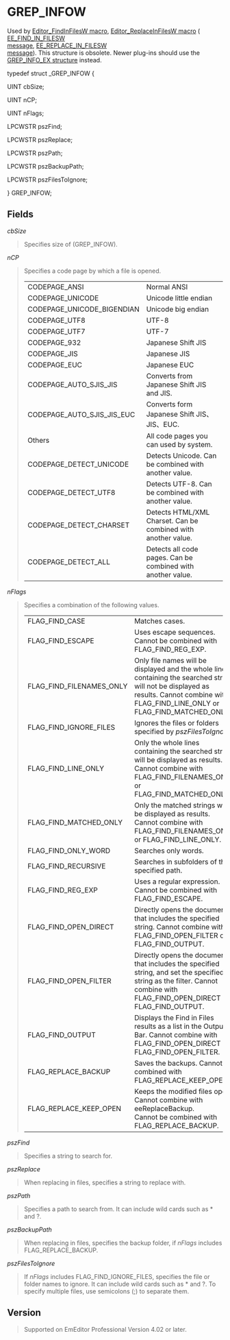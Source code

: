# GREP\_INFOW

Used by [Editor\_FindInFilesW macro](../macro/editor_findinfilesw),
[Editor\_ReplaceInFilesW macro](../macro/editor_replaceinfilesw) ( [EE\_FIND\_IN\_FILESW \
message](../message/ee_find_in_filesw), [EE\_REPLACE\_IN\_FILESW \
message](../message/ee_replace_in_filesw)). This structure is obsolete. Newer plug-ins should use the [GREP\_INFO\_EX structure](grep_info_ex) instead.

typedef struct \_GREP\_INFOW {

UINT cbSize;

UINT nCP;

UINT nFlags;

LPCWSTR pszFind;

LPCWSTR pszReplace;

LPCWSTR pszPath;

LPCWSTR pszBackupPath;

LPCWSTR pszFilesToIgnore;

} GREP\_INFOW;

## Fields

_cbSize_

> Specifies size of (GREP\_INFOW).

_nCP_

> Specifies a code page by which a file is opened.
>
> |     |     |
> | --- | --- |
> | CODEPAGE\_ANSI | Normal ANSI |
> | CODEPAGE\_UNICODE | Unicode little endian |
> | CODEPAGE\_UNICODE\_BIGENDIAN | Unicode big endian |
> | CODEPAGE\_UTF8 | UTF-8 |
> | CODEPAGE\_UTF7 | UTF-7 |
> | CODEPAGE\_932 | Japanese Shift JIS |
> | CODEPAGE\_JIS | Japanese JIS |
> | CODEPAGE\_EUC | Japanese EUC |
> | CODEPAGE\_AUTO\_SJIS\_JIS | Converts from Japanese Shift JIS and JIS. |
> | CODEPAGE\_AUTO\_SJIS\_JIS\_EUC | Converts form Japanese Shift JIS、JIS、EUC. |
> | Others | All code pages you can used by system. |
> | CODEPAGE\_DETECT\_UNICODE | Detects Unicode. Can be combined with another value. |
> | CODEPAGE\_DETECT\_UTF8 | Detects UTF-8. Can be combined with another value. |
> | CODEPAGE\_DETECT\_CHARSET | Detects HTML/XML Charset. Can be combined with another value. |
> | CODEPAGE\_DETECT\_ALL | Detects all code pages. Can be combined with another value. |

_nFlags_

> Specifies a combination of the following values.
>
> |     |     |
> | --- | --- |
> | FLAG\_FIND\_CASE | Matches cases. |
> | FLAG\_FIND\_ESCAPE | Uses escape sequences. Cannot be combined with FLAG\_FIND\_REG\_EXP. |
> | FLAG\_FIND\_FILENAMES\_ONLY | Only file names will be displayed and the whole lines containing the searched string will not be displayed as results. Cannot combine with FLAG\_FIND\_LINE\_ONLY or FLAG\_FIND\_MATCHED\_ONLY. |
> | FLAG\_FIND\_IGNORE\_FILES | Ignores the files or folders specified by _pszFilesToIgnore_. |
> | FLAG\_FIND\_LINE\_ONLY | Only the whole lines containing the searched string will be displayed as results. Cannot combine with FLAG\_FIND\_FILENAMES\_ONLY or FLAG\_FIND\_MATCHED\_ONLY. |
> | FLAG\_FIND\_MATCHED\_ONLY | Only the matched strings will be displayed as results. Cannot combine with FLAG\_FIND\_FILENAMES\_ONLY or FLAG\_FIND\_LINE\_ONLY. |
> | FLAG\_FIND\_ONLY\_WORD | Searches only words. |
> | FLAG\_FIND\_RECURSIVE | Searches in subfolders of the specified path. |
> | FLAG\_FIND\_REG\_EXP | Uses a regular expression. Cannot be combined with FLAG\_FIND\_ESCAPE. |
> | FLAG\_FIND\_OPEN\_DIRECT | Directly opens the document that includes the specified string. Cannot combine with FLAG\_FIND\_OPEN\_FILTER or FLAG\_FIND\_OUTPUT. |
> | FLAG\_FIND\_OPEN\_FILTER | Directly opens the document that includes the specified string, and set the specified string as the filter. Cannot combine with FLAG\_FIND\_OPEN\_DIRECT or FLAG\_FIND\_OUTPUT. |
> | FLAG\_FIND\_OUTPUT | Displays the Find in Files results as a list in the Output Bar. Cannot combine with FLAG\_FIND\_OPEN\_DIRECT or FLAG\_FIND\_OPEN\_FILTER. |
> | FLAG\_REPLACE\_BACKUP | Saves the backups. Cannot be combined with FLAG\_REPLACE\_KEEP\_OPEN. |
> | FLAG\_REPLACE\_KEEP\_OPEN | Keeps the modified files open. Cannot combine with eeReplaceBackup. <br> Cannot be combined with FLAG\_REPLACE\_BACKUP. |

_pszFind_

> Specifies a string to search for.

_pszReplace_

> When replacing in files, specifies a string to replace with.

_pszPath_

> Specifies a path to search from. It can include wild cards such as \* and
> ?.

_pszBackupPath_

> When replacing in files, specifies the backup folder, if _nFlags_
> includes FLAG\_REPLACE\_BACKUP.

_pszFilesToIgnore_

> If _nFlags_ includes FLAG\_FIND\_IGNORE\_FILES, specifies the file or
> folder names to ignore. It can include wild cards such as \* and ?. To
> specify multiple files, use semicolons (;) to separate them.

## Version

> Supported on EmEditor Professional Version 4.02 or later.
